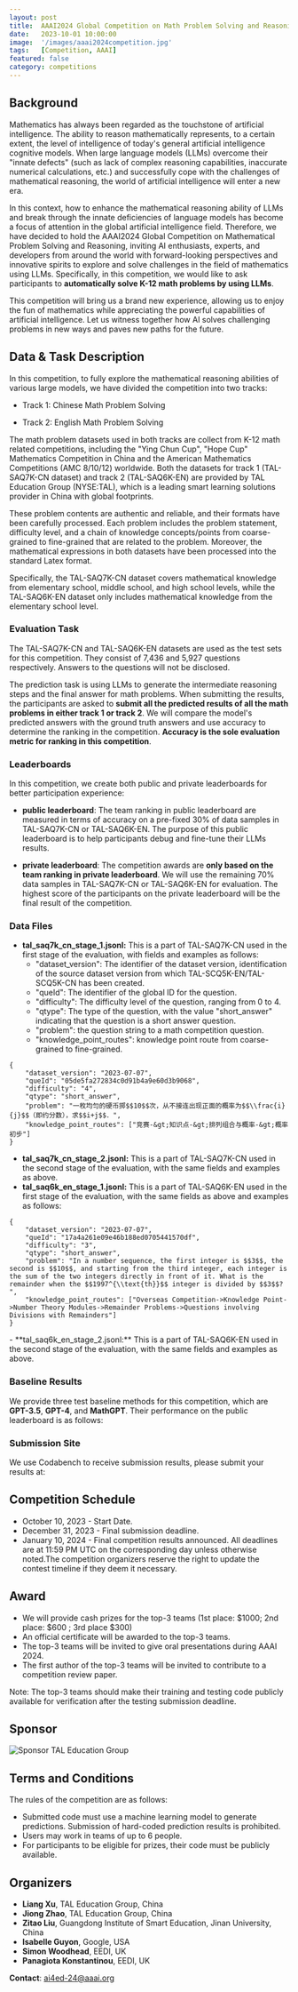 ```yaml
---
layout: post
title:  AAAI2024 Global Competition on Math Problem Solving and Reasoning
date:   2023-10-01 10:00:00
image:  '/images/aaai2024competition.jpg'
tags:   [Competition, AAAI]
featured: false
category: competitions
---
```




## Background

Mathematics has always been regarded as the touchstone of artificial intelligence. The ability to reason mathematically represents, to a certain extent, the level of intelligence of today's general artificial intelligence cognitive models. When large language models (LLMs) overcome their "innate defects" (such as lack of complex reasoning capabilities, inaccurate numerical calculations, etc.) and successfully cope with the challenges of mathematical reasoning, the world of artificial intelligence will enter a new era.

In this context, how to enhance the mathematical reasoning ability of LLMs and break through the innate deficiencies of language models has become a focus of attention in the global artificial intelligence field. Therefore, we have decided to hold the AAAI2024 Global Competition on Mathematical Problem Solving and Reasoning, inviting AI enthusiasts, experts, and developers from around the world with forward-looking perspectives and innovative spirits to explore and solve challenges in the field of mathematics using LLMs. Specifically, in this competition, we would like to ask participants to **automatically solve K-12 math problems by using LLMs**.

This competition will bring us a brand new experience, allowing us to enjoy the fun of mathematics while appreciating the powerful capabilities of artificial intelligence. Let us witness together how AI solves challenging problems in new ways and paves new paths for the future.

## Data & Task Description

In this competition, to fully explore the mathematical reasoning abilities of various large models, we have divided the competition into two tracks: 


- Track 1: Chinese Math Problem Solving 

- Track 2: English Math Problem Solving


The math problem datasets used in both tracks are collect from K-12 math related competitions, including the "Ying Chun Cup", "Hope Cup" Mathematics Competition in China and the American Mathematics Competitions (AMC 8/10/12) worldwide. Both the datasets for track 1 (TAL-SAQ7K-CN dataset) and track 2 (TAL-SAQ6K-EN) are provided by TAL Education Group (NYSE:TAL), which is a leading smart learning solutions provider in China with global footprints.

These problem contents are authentic and reliable, and their formats have been carefully processed. Each problem includes the problem statement, difficulty level, and a chain of knowledge concepts/points from coarse-grained to fine-grained that are related to the problem. Moreover, the mathematical expressions in both datasets have been processed into the standard Latex format.

Specifically, the TAL-SAQ7K-CN dataset covers mathematical knowledge from elementary school, middle school, and high school levels, while the TAL-SAQ6K-EN dataset only includes mathematical knowledge from the elementary school level.

### Evaluation Task

The TAL-SAQ7K-CN and TAL-SAQ6K-EN datasets are used as the test sets for this competition. They consist of 7,436 and 5,927 questions respectively. Answers to the questions will not be disclosed.

The prediction task is using LLMs to generate the intermediate reasoning steps and the final answer for math problems. When submitting the results, the participants are asked to **submit all the predicted results of all the math problems in either track 1 or track 2**. We will compare the model's predicted answers with the ground truth answers and use accuracy to determine the ranking in the competition. **Accuracy is the sole evaluation metric for ranking in this competition**.


### Leaderboards

In this competition, we create both public and private leaderboards for better participation experience:

- **public leaderboard**: The team ranking in public leaderboard are measured in terms of accuracy  on a pre-fixed 30% of data samples in TAL-SAQ7K-CN or TAL-SAQ6K-EN. The purpose of this public leaderboard is to help participants debug and fine-tune their LLMs results.


- **private leaderboard**: The competition awards are **only based on the team ranking in private leaderboard**. We will use the remaining 70% data samples in TAL-SAQ7K-CN or TAL-SAQ6K-EN for evaluation. The highest score of the participants on the private leaderboard will be the final result of the competition.

### Data Files

- **tal_saq7k_cn_stage_1.jsonl:** This is a part of TAL-SAQ7K-CN used in the first stage of the evaluation, with fields and examples as follows:
  - "dataset_version": The identifier of the dataset version, identification of the source dataset version from which TAL-SCQ5K-EN/TAL-SCQ5K-CN has been created.
  - "queId": The identifier of the global ID for the question.
  - "difficulty": The difficulty level of the question, ranging from 0 to 4.
  - "qtype": The type of the question, with the value "short_answer" indicating that the question is a short answer question.
  - "problem": the question string to a math competition question.
  - "knowledge_point_routes": knowledge point route from coarse-grained to fine-grained.  

```
{
    "dataset_version": "2023-07-07",
    "queId": "05de5fa272834c0d91b4a9e60d3b9068",
    "difficulty": "4",
    "qtype": "short_answer",
    "problem": "一枚均匀的硬币掷$$10$$次，从不接连出现正面的概率为$$\\frac{i}{j}$$（即约分数），求$$i+j$$．",
    "knowledge_point_routes": ["竞赛-&gt;知识点-&gt;排列组合与概率-&gt;概率初步"]
}
```


- **tal_saq7k_cn_stage_2.jsonl:** This is a part of TAL-SAQ7K-CN used in the second stage of the evaluation, with the same fields and examples as above.
- **tal_saq6k_en_stage_1.jsonl:** This is a part of TAL-SAQ6K-EN used in the first stage of the evaluation, with the same fields as above and examples as follows:
<div class="language-plaintext highlighter-rouge"><div class="highlight"><pre class="highlight"><code>{
    "dataset_version": "2023-07-07",
    "queId": "17a4a261e09e46b188ed0705441570df",
    "difficulty": "3",
    "qtype": "short_answer",
    "problem": "In a number sequence, the first integer is $$3$$, the second is $$10$$, and starting from the third integer, each integer is the sum of the two integers directly in front of it. What is the remainder when the $$1997^{\\text{th}}$$ integer is divided by $$3$$? ",
    "knowledge_point_routes": ["Overseas Competition-&gt;Knowledge Point-&gt;Number Theory Modules-&gt;Remainder Problems-&gt;Questions involving Divisions with Remainders"]
}</code></pre> </div></div>
- **tal_saq6k_en_stage_2.jsonl:** This is a part of TAL-SAQ6K-EN used in the second stage of the evaluation, with the same fields and examples as above.

### Baseline Results

We provide three test baseline methods for this competition, which are **GPT-3.5**, **GPT-4**, and **MathGPT**. Their performance on the public leaderboard is as follows:

<!-- We have used pyKT to run **DKT** and **AKT** on the aforementioned training data and evaluate on our public test sets. All these approaches are purely trained with question/KC ids and student responses without any auxiliary information, such as question content. For the **Majority** model, we use the correct rate of each question in the training dataset to predict the test set. Details can reference our [codes](https://github.com/pykt-team/pykt-toolkit/tree/main/examples/competitions/aaai2024_competition). The results are used as baseline results for this competition:

| Model      | Non-Accumulative | Accumulative     |
| :---       |    :----:        |    :----:        |
| DKT        | 0.6801           | 0.7086           |
| AKT        | 0.7812           | 0.7692           |
| Majority   | 0.7381           | -                |



Practically, there are two different approaches, i.e., **accumulative prediction** and **non-accumulative prediction**. The accumulative prediction approach uses the last predicted values for the current prediction while the non-accumulative prediction predicts all future values all at once. Details are discussed in the pyKT paper [^11]. -->

<!--### Instruction and Codes
<!-- We provide easy to use codes and detailed instructions in [here](https://github.com/pykt-team/pykt-toolkit/tree/main/examples/competitions/aaai2024_competition). -->



### Submission Site

<!-- We use codalab to receive submissions and please submit your results at [https://codalab.lisn.upsaclay.fr/competitions/8087](https://codalab.lisn.upsaclay.fr/competitions/8087). -->
We use Codabench to receive submission results, please submit your results at: 


## Competition Schedule

<!-- - November 17, 2022 - Start Date.
- December 31, 2022 - Final submission deadline.
- January 2, 2024 - Final competition results announced.-->

- October 10, 2023 - Start Date.
- December 31, 2023 - Final submission deadline.
- January 10, 2024 - Final competition results announced.
All deadlines are at 11:59 PM UTC on the corresponding day unless otherwise noted.The competition organizers reserve the right to update the contest timeline if they deem it necessary.

<!--All deadlines are at 11:59 PM UTC on the corresponding day unless otherwise noted.The competition organizers reserve the right to update the contest timeline if they deem it necessary.-->

## Award

- We will provide cash prizes for the top-3 teams (1st place: $1000; 2nd place: $600 ; 3rd place $300)
- An official certificate will be awarded to the top-3 teams.
- The top-3 teams will be invited to give oral presentations during AAAI 2024.
- The first author of the top-3 teams will be invited to contribute to a competition review paper.

Note: The top-3 teams should make their training and testing code publicly available for verification after the testing submission deadline.


## Sponsor

![Sponsor TAL Education Group]({{site.baseurl}}/images/aaai2024competition_sponsor.jpg) 


## Terms and Conditions

The rules of the competition are as follows:
- Submitted code must use a machine learning model to generate predictions. Submission of hard-coded prediction results is prohibited.
- Users may work in teams of up to 6 people.
- For participants to be eligible for prizes, their code must be publicly available.


## Organizers

- **Liang Xu**, TAL Education Group, China
- **Jiong Zhao**, TAL Education Group, China
- **Zitao Liu**, Guangdong Institute of Smart Education, Jinan University, China
- **Isabelle Guyon**, Google, USA
- **Simon Woodhead**, EEDI, UK
- **Panagiota Konstantinou**, EEDI, UK

**Contact**: ai4ed-24@aaai.org


<!--## Reference-->

<!-- [^1]: Piech, Chris, et al. "Deep knowledge tracing." Advances in neural information processing systems 28 (2015).
[^2]: Yeung, Chun-Kit, and Dit-Yan Yeung. "Addressing two problems in deep knowledge tracing via prediction-consistent regularization." Proceedings of the Fifth Annual ACM Conference on Learning at Scale. 2018.
[^3]: Nagatani, Koki, et al. "Augmenting knowledge tracing by considering forgetting behavior." The World Wide Web Conference. 2019.
[^4]: Lee, Jinseok, and Dit-Yan Yeung. "Knowledge query network for knowledge tracing: How knowledge interacts with skills." Proceedings of the 9th international conference on learning analytics & knowledge. 2019.
[^5]: Zhang, Jiani, et al. "Dynamic key-value memory networks for knowledge tracing." Proceedings of the 26th international conference on World Wide Web. 2017.
[^6]: Guo, Xiaopeng, et al. "Enhancing Knowledge Tracing via Adversarial Training." Proceedings of the 29th ACM International Conference on Multimedia. 2021.
[^7]: Nakagawa, Hiromi, Yusuke Iwasawa, and Yutaka Matsuo. "Graph-based knowledge tracing: modeling student proficiency using graph neural network." 2019 IEEE/WIC/ACM International Conference On Web Intelligence (WI). IEEE, 2019.
[^8]: Ghosh, Aritra, Neil Heffernan, and Andrew S. Lan. "Context-aware attentive knowledge tracing." Proceedings of the 26th ACM SIGKDD international conference on knowledge discovery & data mining. 2020.
[^9]: Pandey, Shalini, and George Karypis. "A self-attentive model for knowledge tracing." 12th International Conference on Educational Data Mining, EDM 2019. International Educational Data Mining Society, 2019.
[^10]: Choi, Youngduck, et al. "Towards an appropriate query, key, and value computation for knowledge tracing." Proceedings of the Seventh ACM Conference on Learning@Scale. 2020.
[^11]: Liu, Zitao, et al. "pyKT: A Python Library to Benchmark Deep Learning based Knowledge Tracing Models." Thirty-sixth Conference on Neural Information Processing Systems Datasets and Benchmarks Track. -->

